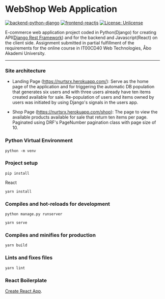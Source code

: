 # WebShop Web Application
[![backend-python-django](https://img.shields.io/badge/Backend-Python/Django-green)](https://www.djangoproject.com)
[![frontend-reactjs](https://img.shields.io/badge/Frontend-Javascript/React-blue)](https://reactjs.org)
[![License: Unlicense](https://img.shields.io/badge/License-Unlicense-9cf.svg)](http://unlicense.org/)

E-commerce web application project coded in Python(Django) for creating API([Django Rest Framework](https://www.django-rest-framework.org)) and for the backend  and Javascript(React) on the client side. Assignment submitted in partial fulfillment of the requirements for the online course in  IT00CD40 Web Technologies, Åbo Akademi University.

---

### Site architecture
- Landing Page (https://nurtsrx.herokuapp.com/): Serve as the home page of the application and for   triggering the automatic DB population that generates six users and with three users already have ten items created available for sale. Re-population of users and items owned by users was initiated by using Django's signals in the users app.

- Shop Page (https://nurtsrx.herokuapp.com/shop): The page to view the available products available for sale that return ten items per page. Paginated using DRF's PageNumber pagination class with page size of 10.




### Python Virtual Environment
```
python -m venv
```

### Project setup
```
pip install
```
React
```
yarn install
```

### Compiles and hot-reloads for development

```
python manage.py runserver
```

```
yarn serve
```

### Compiles and minifies for production
```
yarn build
```

### Lints and fixes files
```
yarn lint
```

### React Boilerplate
[Create React App](https://github.com/facebook/create-react-app).